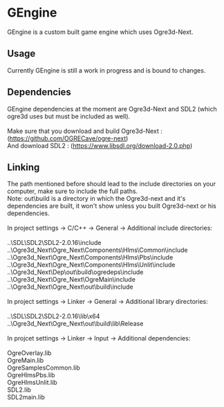 # GEngine

GEngine is a custom built game engine which uses Ogre3d-Next. <br />

## Usage
Currently GEngine is still a work in progress and is bound to changes. <br />

## Dependencies

GEngine dependencies at the moment are Ogre3d-Next and SDL2 (which ogre3d uses but must be included as well). <br />
<br />
Make sure that you download and build Ogre3d-Next : (https://github.com/OGRECave/ogre-next) <br />
And download SDL2 : (https://www.libsdl.org/download-2.0.php) <br />

## Linking

The path mentioned before should lead to the include directories on your computer, make sure to include the full paths. <br />
Note: out\build is a directory in which the Ogre3d-next and it's dependencies are built, it won't show unless you built Ogre3d-next or his dependencies. <br />
<br />
In project settings -> C/C++ -> General -> Additional include directories: <br />
<br />
..\SDL\SDL2\SDL2-2.0.16\include <br />
..\Ogre3d_Next\Ogre_Next\Components\Hlms\Common\include <br />
..\Ogre3d_Next\Ogre_Next\Components\Hlms\Pbs\include <br />
..\Ogre3d_Next\Ogre_Next\Components\Hlms\Unlit\include <br />
..\Ogre3d_Next\Dep\out\build\ogredeps\include  <br />
..\Ogre3d_Next\Ogre_Next\OgreMain\include <br />
..\Ogre3d_Next\Ogre_Next\out\build\include <br />
<br />
In project settings -> Linker -> General -> Additional library directories: <br />
<br />
..\SDL\SDL2\SDL2-2.0.16\lib\x64 <br />
..\Ogre3d_Next\Ogre_Next\out\build\lib\Release <br />
<br />
In projcet settings -> Linker -> Input -> Additional dependencies: <br />
<br />
OgreOverlay.lib <br />
OgreMain.lib <br />
OgreSamplesCommon.lib <br />
OgreHlmsPbs.lib <br />
OgreHlmsUnlit.lib <br />
SDL2.lib <br />
SDL2main.lib <br />
<br />
